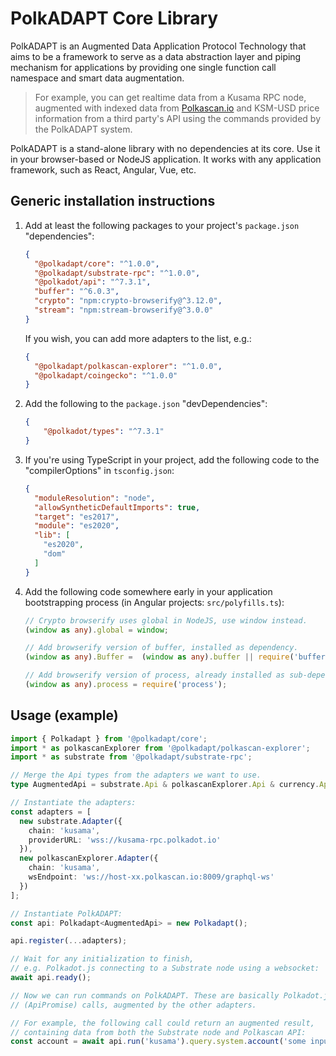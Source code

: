 # PolkADAPT Core Library

PolkADAPT is an Augmented Data Application Protocol Technology that aims to be a framework to serve as a data abstraction layer and piping mechanism for applications by providing one single function call namespace and smart data augmentation.

> For example, you can get realtime data from a Kusama RPC node, augmented with indexed data from [Polkascan.io](https://polkascan.io/) and KSM-USD price information from a third party's API using the commands provided by the PolkADAPT system.

PolkADAPT is a stand-alone library with no dependencies at its core. Use it in your browser-based or NodeJS application. It works with any application framework, such as React, Angular, Vue, etc.

## Generic installation instructions

1. Add at least the following packages to your project's `package.json` "dependencies":
    ```json
    {
      "@polkadapt/core": "^1.0.0",
      "@polkadapt/substrate-rpc": "^1.0.0",
      "@polkadot/api": "^7.3.1",
      "buffer": "^6.0.3",
      "crypto": "npm:crypto-browserify@^3.12.0",
      "stream": "npm:stream-browserify@^3.0.0"
    }
    ```
    If you wish, you can add more adapters to the list, e.g.:
    ```json
    {
      "@polkadapt/polkascan-explorer": "^1.0.0",
      "@polkadapt/coingecko": "^1.0.0"
    }
    ```
   
2. Add the following to the `package.json` "devDependencies":
    ```json
    {
        "@polkadot/types": "^7.3.1"
    }
    ```

3. If you're using TypeScript in your project, add the following code to the "compilerOptions" in `tsconfig.json`:
    ```json
    {
      "moduleResolution": "node",
      "allowSyntheticDefaultImports": true,
      "target": "es2017",
      "module": "es2020",
      "lib": [
        "es2020",
        "dom"
      ]
    }
    ```
   
4. Add the following code somewhere early in your application bootstrapping process (in Angular projects: `src/polyfills.ts`):
    ```ts
    // Crypto browserify uses global in NodeJS, use window instead.
    (window as any).global = window;
    
    // Add browserify version of buffer, installed as dependency.
    (window as any).Buffer =  (window as any).buffer || require('buffer').Buffer;
    
    // Add browserify version of process, already installed as sub-dependency.
    (window as any).process = require('process');
    ```

## Usage (example)

```ts
import { Polkadapt } from '@polkadapt/core';
import * as polkascanExplorer from '@polkadapt/polkascan-explorer';
import * as substrate from '@polkadapt/substrate-rpc';

// Merge the Api types from the adapters we want to use.
type AugmentedApi = substrate.Api & polkascanExplorer.Api & currency.Api;

// Instantiate the adapters:
const adapters = [
  new substrate.Adapter({
    chain: 'kusama',
    providerURL: 'wss://kusama-rpc.polkadot.io'
  }),
  new polkascanExplorer.Adapter({
    chain: 'kusama',
    wsEndpoint: 'ws://host-xx.polkascan.io:8009/graphql-ws'
  })
];

// Instantiate PolkADAPT:
const api: Polkadapt<AugmentedApi> = new Polkadapt();

api.register(...adapters);

// Wait for any initialization to finish, 
// e.g. Polkadot.js connecting to a Substrate node using a websocket:
await api.ready();

// Now we can run commands on PolkADAPT. These are basically Polkadot.js 
// (ApiPromise) calls, augmented by the other adapters.

// For example, the following call could return an augmented result,
// containing data from both the Substrate node and Polkascan API:
const account = await api.run('kusama').query.system.account('some input data');
```

